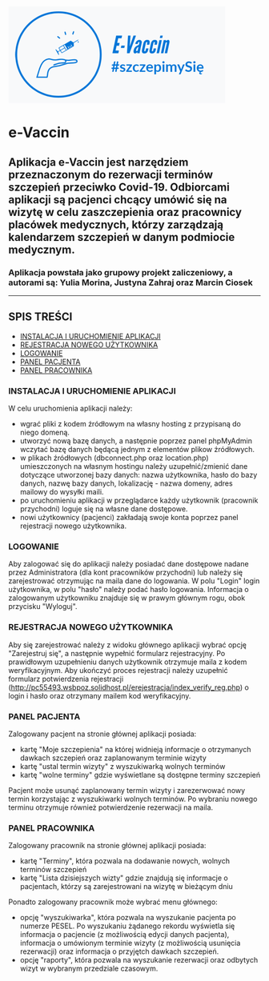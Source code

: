 
![Add materials](./gfx/logo_poziom.png)
# e-Vaccin
## Aplikacja e-Vaccin jest narzędziem przeznaczonym do rezerwacji terminów szczepień przeciwko Covid-19. Odbiorcami aplikacji są pacjenci chcący umówić się na wizytę w celu zaszczepienia oraz pracownicy placówek medycznych, którzy zarządzają kalendarzem szczepień w danym podmiocie medycznym.

### Aplikacja powstała jako grupowy projekt zaliczeniowy, a autorami są: Yulia Morina, Justyna Zahraj oraz Marcin Ciosek

---

## SPIS TREŚCI
* [INSTALACJA I URUCHOMIENIE APLIKACJI](#instalation)
* [REJESTRACJA NOWEGO UŻYTKOWNIKA](#register)
* [LOGOWANIE](#loging)
* [PANEL PACJENTA](#user_panel)
* [PANEL PRACOWNIKA](#employee_panel)


<a name="instalation">

### INSTALACJA I URUCHOMIENIE APLIKACJI
W celu uruchomienia aplikacji należy:
* wgrać pliki z kodem źródłowym na własny hosting z przypisaną do niego domeną.
* utworzyć nową bazę danych, a następnie poprzez panel phpMyAdmin wczytać bazę danych będącą jednym z elementów plikow źródłowych.
* w plikach źródłowych (dbconnect.php oraz location.php) umieszczonych na własnym hostingu należy uzupełnić/zmienić dane dotyczące utworzonej bazy danych: nazwa użytkownika, hasło do bazy danych, nazwę bazy danych, lokalizację - nazwa domeny, adres mailowy do wysyłki maili.
* po uruchomieniu aplikacji w przeglądarce każdy użytkownik (pracownik przychodni) loguje się na własne dane dostępowe.
* nowi użytkownicy (pacjenci) zakładają swoje konta poprzez panel rejestracji nowego użytkownika.


<a name="loging">

### LOGOWANIE

Aby zalogować się do aplikacji należy posiadać dane dostępowe nadane przez Administratora (dla kont pracowników przychodni) lub należy się zarejestrować otrzymując na maila dane do logowania. W polu "Login" login użytkownika, w polu "hasło" należy podać hasło logowania. Informacja o zalogowanym użytkowniku znajduje się w prawym głównym rogu, obok przycisku "Wyloguj".

<a name="register">

### REJESTRACJA NOWEGO UŻYTKOWNIKA  

Aby się zarejestrować należy z widoku głównego aplikacji wybrać opcję "Zarejestruj się", a następnie wypełnić formularz rejestracyjny. Po prawidłowym uzupełnieniu danych użytkownik otrzymuje maila z kodem weryfikacyjnym. Aby ukończyć proces rejestracji należy uzupełnić formularz potwierdzenia rejestracji (http://pc55493.wsbpoz.solidhost.pl/erejestracja/index_verify_reg.php) o login i hasło oraz otrzymany mailem kod weryfikacyjny. 

<a name="user_panel">

### PANEL PACJENTA  

Zalogowany pacjent na stronie głównej aplikacji posiada:
* kartę "Moje szczepienia" na której widnieją informacje o otrzymanych dawkach szczepień oraz zaplanowanym terminie wizyty
* kartę "ustal termin wizyty" z wyszukiwarką wolnych terminów
* kartę "wolne terminy" gdzie wyświetlane są dostępne terminy szczepień

Pacjent może usunąć zaplanowany termin wizyty i zarezerwować nowy termin korzystając z wyszukiwarki wolnych terminów. Po wybraniu nowego terminu otrzymuje również potwierdzenie rezerwacji na maila.


<a name="employee_panel">

### PANEL PRACOWNIKA

Zalogowany pracownik na stronie głównej aplikacji posiada:
* kartę "Terminy", która pozwala na dodawanie nowych, wolnych terminów szczepień
* kartę "Lista dzisiejszych wizty" gdzie znajdują się informacje o pacjentach, którzy są zarejestrowani na wizytę w bieżącym dniu

Ponadto zalogowany pracownik może wybrać menu głównego:
* opcję "wyszukiwarka", która pozwala na wyszukanie pacjenta po numerze PESEL. Po wyszukaniu żądanego rekordu wyświetla się informacja o pacjencie (z możliwością edycji danych pacjenta), informacja o umówionym terminie wizyty (z możliwością usunięcia rezerwacji) oraz informacja o przyjętch dawkach szczepień.
* opcję "raporty", która pozwala na wyszukanie rezerwacji oraz odbytych wizyt w wybranym przedziale czasowym.




